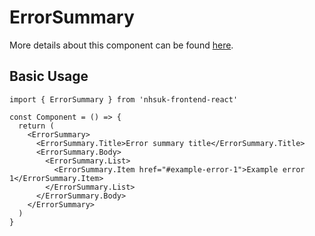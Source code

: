 # ErrorSummary

More details about this component can be found [here](https://service-manual.nhs.uk/design-system/components/error-summary).

## Basic Usage

```tsx
import { ErrorSummary } from 'nhsuk-frontend-react'

const Component = () => {
  return (
    <ErrorSummary>
      <ErrorSummary.Title>Error summary title</ErrorSummary.Title>
      <ErrorSummary.Body>
        <ErrorSummary.List>
          <ErrorSummary.Item href="#example-error-1">Example error 1</ErrorSummary.Item>
        </ErrorSummary.List>
      </ErrorSummary.Body>
    </ErrorSummary>
  )
}
```
